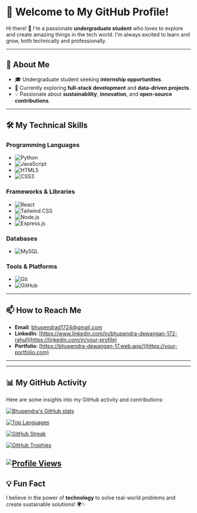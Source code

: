 # 🌟 Welcome to My GitHub Profile!

Hi there! 👋 I'm a passionate **undergraduate student** who loves to explore and create amazing things in the tech world. I'm always excited to learn and grow, both technically and professionally.

---

## 🚀 About Me

- 🎓 Undergraduate student seeking **internship opportunities**.
- 🌱 Currently exploring **full-stack development** and **data-driven projects**.
- 💡 Passionate about **sustainability**, **innovation**, and **open-source contributions**.

---

## 🛠️ My Technical Skills

### **Programming Languages**
- ![Python](https://img.shields.io/badge/-Python-3776AB?logo=python&logoColor=white&style=flat-square)
- ![JavaScript](https://img.shields.io/badge/-JavaScript-F7DF1E?logo=javascript&logoColor=black&style=flat-square)
- ![HTML5](https://img.shields.io/badge/-HTML5-E34F26?logo=html5&logoColor=white&style=flat-square)
- ![CSS3](https://img.shields.io/badge/-CSS3-1572B6?logo=css3&logoColor=white&style=flat-square)

### **Frameworks & Libraries**
- ![React](https://img.shields.io/badge/-React-61DAFB?logo=react&logoColor=black&style=flat-square)
- ![Tailwind CSS](https://img.shields.io/badge/-Tailwind%20CSS-06B6D4?logo=tailwindcss&logoColor=white&style=flat-square)
- ![Node.js](https://img.shields.io/badge/-Node.js-339933?logo=node.js&logoColor=white&style=flat-square)
- ![Express.js](https://img.shields.io/badge/-Express.js-000000?logo=express&logoColor=white&style=flat-square)

### **Databases**
- ![MySQL](https://img.shields.io/badge/-MySQL-4479A1?logo=mysql&logoColor=white&style=flat-square)

### **Tools & Platforms**
- ![Git](https://img.shields.io/badge/-Git-F05032?logo=git&logoColor=white&style=flat-square)
- ![GitHub](https://img.shields.io/badge/-GitHub-181717?logo=github&logoColor=white&style=flat-square)

---

## 📫 How to Reach Me
- **Email**: [bhupendrad1724@gmail.com](mailto:your-email@example.com)
- **LinkedIn**: [https://www.linkedin.com/in/bhupendra-dewangan-172-rahul](https://linkedin.com/in/your-profile)
- **Portfolio**: [https://bhupendra-dewangan-17.web.app/](https://your-portfolio.com)

---
---

## 📊 My GitHub Activity

Here are some insights into my GitHub activity and contributions:

[![Bhupendra's GitHub stats](https://github-readme-stats.vercel.app/api?username=Bhupendra-17&show_icons=true&theme=radical&hide_rank=true)](https://github.com/anuraghazra/github-readme-stats)

[![Top Languages](https://github-readme-stats.vercel.app/api/top-langs/?username=Bhupendra-17&layout=compact&theme=vision-friendly-dark)](https://github.com/anuraghazra/github-readme-stats)

[![GitHub Streak](https://github-readme-streak-stats.herokuapp.com/?user=Bhupendra-17&theme=dark)](https://git.io/streak-stats)

[![GitHub Trophies](https://github-profile-trophy.vercel.app/?username=Bhupendra-17&theme=radical)](https://github.com/ryo-ma/github-profile-trophy)

[![Profile Views](https://komarev.com/ghpvc/?username=Bhupendra-17&color=blue)](https://komarev.com/ghpvc/)
---

## 💡 Fun Fact
I believe in the power of **technology** to solve real-world problems and create sustainable solutions! 🌍✨
